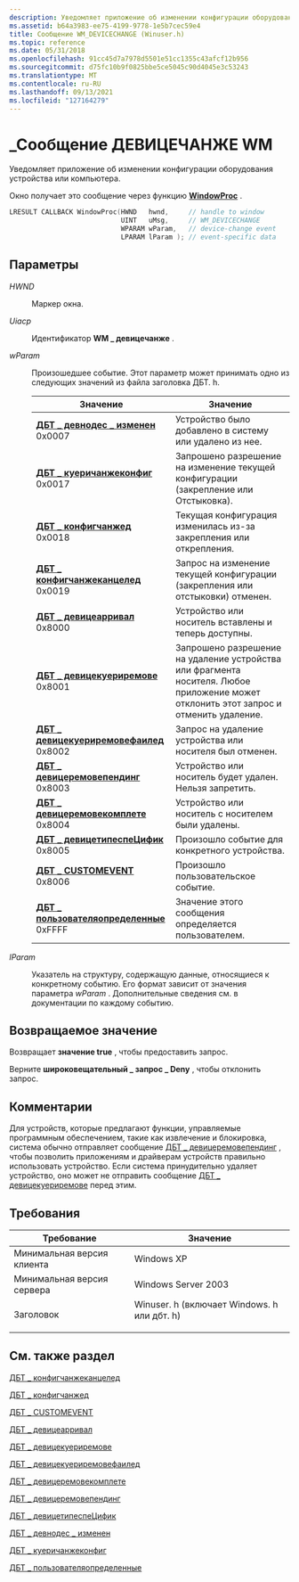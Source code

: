 ```yaml
---
description: Уведомляет приложение об изменении конфигурации оборудования устройства или компьютера.
ms.assetid: b64a3983-ee75-4199-9778-1e5b7cec59e4
title: Сообщение WM_DEVICECHANGE (Winuser.h)
ms.topic: reference
ms.date: 05/31/2018
ms.openlocfilehash: 91cc45d7a7978d5501e51cc1355c43afcf12b956
ms.sourcegitcommit: d75fc10b9f0825bbe5ce5045c90d4045e3c53243
ms.translationtype: MT
ms.contentlocale: ru-RU
ms.lasthandoff: 09/13/2021
ms.locfileid: "127164279"
---
```

# <a name="wm_devicechange-message"></a>\_Сообщение ДЕВИЦЕЧАНЖЕ WM

Уведомляет приложение об изменении конфигурации оборудования устройства или компьютера.

Окно получает это сообщение через функцию [**WindowProc**](/previous-versions/windows/desktop/legacy/ms633573(v=vs.85)) .

```C++
LRESULT CALLBACK WindowProc(HWND   hwnd,     // handle to window
                            UINT   uMsg,     // WM_DEVICECHANGE
                            WPARAM wParam,   // device-change event
                            LPARAM lParam ); // event-specific data
```

## <a name="parameters"></a>Параметры

<dl> <dt>

*HWND* 
</dt> <dd>

Маркер окна.

</dd> <dt>

*Uiacp* 
</dt> <dd>

Идентификатор **WM \_ девицечанже** .

</dd> <dt>

*wParam* 
</dt> <dd>

Произошедшее событие. Этот параметр может принимать одно из следующих значений из файла заголовка ДБТ. h.

| Значение | Значение |
|-------|---------|
| **[ДБТ \_ девнодес \_ изменен](dbt-devnodes-changed.md)**</br>0x0007 | Устройство было добавлено в систему или удалено из нее. |
| **[ДБТ \_ куеричанжеконфиг](dbt-querychangeconfig.md)**</br>0x0017 | Запрошено разрешение на изменение текущей конфигурации (закрепление или Отстыковка). |
| **[ДБТ \_ конфигчанжед](dbt-configchanged.md)**</br>0x0018 | Текущая конфигурация изменилась из-за закрепления или открепления. |
| **[ДБТ \_ конфигчанжеканцелед](dbt-configchangecanceled.md)**</br>0x0019 | Запрос на изменение текущей конфигурации (закрепления или отстыковки) отменен. |
| **[ДБТ \_ девицеарривал](dbt-devicearrival.md)**</br>0x8000 | Устройство или носитель вставлены и теперь доступны. |
| **[ДБТ \_ девицекуериремове](dbt-devicequeryremove.md)**</br>0x8001 | Запрошено разрешение на удаление устройства или фрагмента носителя. Любое приложение может отклонить этот запрос и отменить удаление. |
| **[ДБТ \_ девицекуериремовефаилед](dbt-devicequeryremovefailed.md)**</br>0x8002 | Запрос на удаление устройства или носителя был отменен. |
| **[ДБТ \_ девицеремовепендинг](dbt-deviceremovepending.md)**</br>0x8003 | Устройство или носитель будет удален. Нельзя запретить. |
| **[ДБТ \_ девицеремовекомплете](dbt-deviceremovecomplete.md)**</br>0x8004 | Устройство или носитель с носителем были удалены. |
| **[ДБТ \_ девицетипеспеЦифик](dbt-devicetypespecific.md)**</br>0x8005 | Произошло событие для конкретного устройства. |
| **[ДБТ \_ CUSTOMEVENT](dbt-customevent.md)**</br>0x8006 | Произошло пользовательское событие. |
| **[ДБТ \_ пользователяопределенные](dbt-userdefined.md)**</br>0xFFFF | Значение этого сообщения определяется пользователем. |

</dd> <dt>

*lParam* 
</dt> <dd>

Указатель на структуру, содержащую данные, относящиеся к конкретному событию. Его формат зависит от значения параметра *wParam* . Дополнительные сведения см. в документации по каждому событию.

</dd> </dl>

## <a name="return-value"></a>Возвращаемое значение

Возвращает **значение true** , чтобы предоставить запрос.

Верните **широковещательный \_ запрос \_ Deny** , чтобы отклонить запрос.

## <a name="remarks"></a>Комментарии

Для устройств, которые предлагают функции, управляемые программным обеспечением, такие как извлечение и блокировка, система обычно отправляет сообщение [ДБТ \_ девицеремовепендинг](dbt-deviceremovepending.md) , чтобы позволить приложениям и драйверам устройств правильно использовать устройство. Если система принудительно удаляет устройство, оно может не отправить сообщение [ДБТ \_ девицекуериремове](dbt-devicequeryremove.md) перед этим.

## <a name="requirements"></a>Требования

| Требование | Значение |
|-------------------------------------|-------------------------------------------------------------------------------------------------------------------|
| Минимальная версия клиента | Windows XP |
| Минимальная версия сервера | Windows Server 2003|
| Заголовок | <dl> <dt>Winuser. h (включает Windows. h или дбт. h)</dt> </dl> |

## <a name="see-also"></a>См. также раздел

<dl> <dt>

[ДБТ \_ конфигчанжеканцелед](dbt-configchangecanceled.md)
</dt> <dt>

[ДБТ \_ конфигчанжед](dbt-configchanged.md)
</dt> <dt>

[ДБТ \_ CUSTOMEVENT](dbt-customevent.md)
</dt> <dt>

[ДБТ \_ девицеарривал](dbt-devicearrival.md)
</dt> <dt>

[ДБТ \_ девицекуериремове](dbt-devicequeryremove.md)
</dt> <dt>

[ДБТ \_ девицекуериремовефаилед](dbt-devicequeryremovefailed.md)
</dt> <dt>

[ДБТ \_ девицеремовекомплете](dbt-deviceremovecomplete.md)
</dt> <dt>

[ДБТ \_ девицеремовепендинг](dbt-deviceremovepending.md)
</dt> <dt>

[ДБТ \_ девицетипеспеЦифик](dbt-devicetypespecific.md)
</dt> <dt>

[ДБТ \_ девнодес \_ изменен](dbt-devnodes-changed.md)
</dt> <dt>

[ДБТ \_ куеричанжеконфиг](dbt-querychangeconfig.md)
</dt> <dt>

[ДБТ \_ пользователяопределенные](dbt-userdefined.md)
</dt> </dl>
